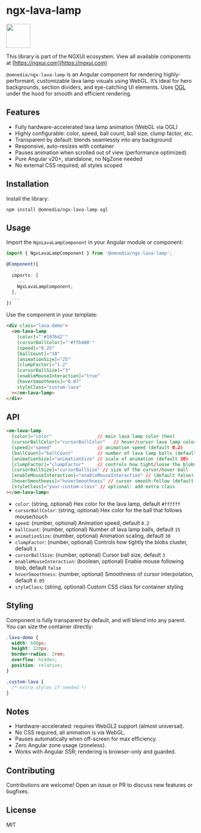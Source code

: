 # ngx-lava-lamp

<a href="https://ngxui.com" target="_blank" style="display: flex;gap: .5rem;align-items: center;cursor: pointer; padding: 0 0 0 0; height: fit-content;">
  <img src="https://ngxui.com/assets/img/ngxui-logo.png" style="width: 64px;height: 64px;">
</a>

This library is part of the NGXUI ecosystem.
View all available components at [https://ngxui.com](https://ngxui.com)

`@omnedia/ngx-lava-lamp` is an Angular component for rendering highly-performant, customizable lava lamp visuals using WebGL. It’s ideal for hero backgrounds, section dividers, and eye-catching UI elements. Uses [OGL](https://github.com/oframe/ogl) under the hood for smooth and efficient rendering.

## Features

* Fully hardware-accelerated lava lamp animation (WebGL via OGL)
* Highly configurable: color, speed, ball count, ball size, clump factor, etc.
* Transparent by default: blends seamlessly into any background
* Responsive, auto-resizes with container
* Pauses animation when scrolled out of view (performance optimized)
* Pure Angular v20+, standalone, no NgZone needed
* No external CSS required; all styles scoped

## Installation

Install the library:

```
npm install @omnedia/ngx-lava-lamp ogl
```

## Usage

Import the `NgxLavaLampComponent` in your Angular module or component:

```typescript
import { NgxLavaLampComponent } from '@omnedia/ngx-lava-lamp';

@Component({
  ...
  imports: [
    ...
    NgxLavaLampComponent,
  ],
  ...
})
```

Use the component in your template:

```html
<div class="lava-demo">
  <om-lava-lamp
    [color]="'#1976d2'"
    [cursorBallColor]="'#ffb400'"
    [speed]="0.25"
    [ballCount]="10"
    [animationSize]="25"
    [clumpFactor]="1.2"
    [cursorBallSize]="3"
    [enableMouseInteraction]="true"
    [hoverSmoothness]="0.07"
    styleClass="custom-lava"
  ></om-lava-lamp>
</div>
```

## API

```html
<om-lava-lamp
  [color]="color"                 // main lava lamp color (hex)
  [cursorBallColor]="cursorBallColor"   // hover/cursor lava lamp color (hex)
  [speed]="speed"                 // animation speed (default 0.2)
  [ballCount]="ballCount"         // number of lava lamp balls (default 15)
  [animationSize]="animationSize" // scale of animation (default 30)
  [clumpFactor]="clumpFactor"     // controls how tight/loose the blobs are
  [cursorBallSize]="cursorBallSize" // size of the cursor/hover ball
  [enableMouseInteraction]="enableMouseInteraction" // (default false)
  [hoverSmoothness]="hoverSmoothness" // cursor smooth-follow (default 0.05)
  [styleClass]="your-custom-class" // optional: add extra class
></om-lava-lamp>
```

* `color`: (string, optional) Hex color for the lava lamp, default `#ffffff`
* `cursorBallColor`: (string, optional) Hex color for the ball that follows mouse/touch
* `speed`: (number, optional) Animation speed, default `0.2`
* `ballCount`: (number, optional) Number of lava lamp balls, default `15`
* `animationSize`: (number, optional) Animation scaling, default `30`
* `clumpFactor`: (number, optional) Controls how tightly the blobs cluster, default `1`
* `cursorBallSize`: (number, optional) Cursor ball size, default `3`
* `enableMouseInteraction`: (boolean, optional) Enable mouse following blob, default `false`
* `hoverSmoothness`: (number, optional) Smoothness of cursor interpolation, default `0.05`
* `styleClass`: (string, optional) Custom CSS class for container styling

## Styling

Component is fully transparent by default, and will blend into any parent. You can size the container directly:

```css
.lava-demo {
  width: 600px;
  height: 320px;
  border-radius: 2rem;
  overflow: hidden;
  position: relative;
}

.custom-lava {
  /* extra styles if needed */
}
```

## Notes

* Hardware-accelerated: requires WebGL2 support (almost universal).
* No CSS required, all animation is via WebGL.
* Pauses automatically when off-screen for max efficiency.
* Zero Angular zone usage (zoneless).
* Works with Angular SSR; rendering is browser-only and guarded.

## Contributing

Contributions are welcome! Open an issue or PR to discuss new features or bugfixes.

## License

MIT
